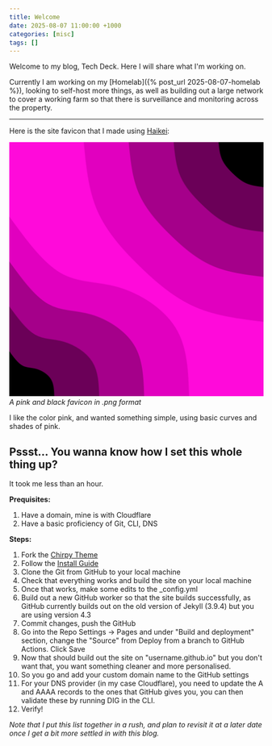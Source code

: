 ```yaml
---
title: Welcome
date: 2025-08-07 11:00:00 +1000
categories: [misc]
tags: []
---
```


Welcome to my blog, Tech Deck. Here I will share what I'm working on.

Currently I am working on my [Homelab]({% post_url 2025-08-07-homelab %}), looking to self-host more things, as well as building out a large network to cover a working farm so that there is surveillance and monitoring across the property.

---

Here is the site favicon that I made using [Haikei](https://haikei.app):

![Favicon](/assets/img/favicons/web-app-manifest-512x512.png)
_A pink and black favicon in .png format_

I like the color pink, and wanted something simple, using basic curves and shades of pink.

## Pssst... You wanna know how I set this whole thing up?

It took me less than an hour.

**Prequisites:**

1. Have a domain, mine is with Cloudflare
2. Have a basic proficiency of Git, CLI, DNS
  

**Steps:**

1. Fork the [Chirpy Theme](https://github.com/cotes2020/chirpy-starter)
2. Follow the [Install Guide](https://jekyllrb.com/docs/installation/)
3. Clone the Git from GitHub to your local machine
4. Check that everything works and build the site on your local machine
5. Once that works, make some edits to the _config.yml
6. Build out a new GitHub worker so that the site builds successfully, as GitHub currently builds out on the old version of Jekyll (3.9.4) but you are using version 4.3
7. Commit changes, push the GitHub
8. Go into the Repo Settings -> Pages and under "Build and deployment" section, change the "Source" from Deploy from a branch to GitHub Actions. Click Save
9. Now that should build out the site on "username.github.io" but you don't want that, you want something cleaner and more personalised.
10. So you go and add your custom domain name to the GitHub settings
11. For your DNS provider (in my case Cloudflare), you need to update the A and AAAA records to the ones that GitHub gives you, you can then validate these by running DIG in the CLI.
12. Verify!

_Note that I put this list together in a rush, and plan to revisit it at a later date once I get a bit more settled in with this blog._
